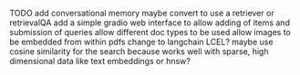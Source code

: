 TODO add conversational memory
maybe convert to use a retriever or retrievalQA
add a simple gradio web interface to allow adding of items 
and submission of queries
allow different doc types to be used
allow images to be embedded from within pdfs
change to langchain LCEL?
maybe use cosine similarity for the search because works well with sparse, high dimensional data like text embeddings or hnsw?